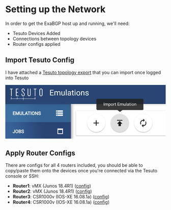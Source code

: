 # Setting up the Network

In order to get the ExaBGP host up and running, we'll need:
- Tesuto Devices Added
- Connections between topology devices
- Router configs applied

## Import Tesuto Config
I have attached a [Tesuto topology export](nanog77-hackathon-demo.export) that you can import once logged into Tesuto

![Tesuto Import](tesuto-import.png)


## Apply Router Configs

There are configs for all 4 routers included, you should be able to copy/paste them onto the devices once you're connected via the Tesuto console or SSH:

- **Router1**: vMX (Junos 18.4R1) ([config](router1.junos.cfg))
- **Router2**: vMX (Junos 18.4R1) ([config](router2.junos.cfg))
- **Router3**: CSR1000v (IOS-XE 16.08.1a) ([config](router3.iosxe.cfg))
- **Router4**: CSR1000v (IOS-XE 16.08.1a) ([config](router4.iosxe.cfg))

